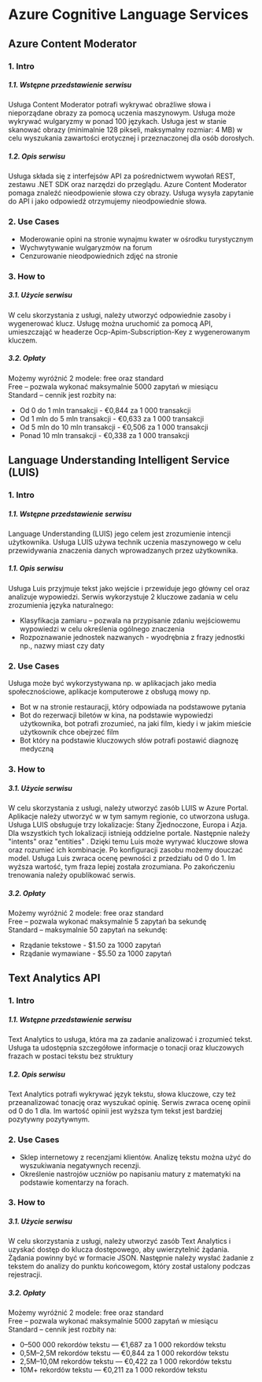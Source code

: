 # Azure Cognitive Language Services

## Azure Content Moderator
### 1. Intro
##### 1.1. Wstępne przedstawienie serwisu
Usługa Content Moderator potrafi wykrywać obraźliwe słowa i nieporządane obrazy za pomocą uczenia maszynowym. Usługa może wykrywać wulgaryzmy w ponad 100 językach. Usługa jest w stanie skanować obrazy (minimalnie 128 pikseli, maksymalny rozmiar: 4 MB) w celu wyszukania zawartości erotycznej i przeznaczonej dla osób dorosłych.

##### 1.2. Opis serwisu
Usługa składa się z interfejsów API za pośrednictwem wywołań REST, zestawu .NET SDK oraz narzędzi do przeglądu. Azure Content Moderator pomaga znaleźć nieodpowienie słowa czy obrazy. Usługa wysyła zapytanie do API i jako odpowiedź otrzymujemy nieodpowiednie słowa.

### 2. Use Cases
* Moderowanie opini na stronie wynajmu kwater w ośrodku turystycznym
* Wychwytywanie wulgaryzmów na forum
* Cenzurowanie nieodpowiednich zdjęć na stronie

### 3. How to
##### 3.1. Użycie serwisu

W celu skorzystania z usługi, należy utworzyć odpowiednie zasoby i wygenerować klucz. Usługę można uruchomić za pomocą API, umieszczająć w headerze  Ocp-Apim-Subscription-Key z wygenerowanym kluczem.
##### 3.2. Opłaty
Możemy wyróżnić 2 modele: free oraz standard <br/>
Free – pozwala wykonać maksymalnie 5000 zapytań w miesiącu <br/>
Standard – cennik jest rozbity na:<br/>
* Od 0 do 1 mln transakcji - €0,844 za 1 000 transakcji
* Od 1 mln do 5 mln transakcji - €0,633 za 1 000 transakcji
* Od 5 mln do 10 mln transakcji - €0,506 za 1 000 transakcji
* Ponad 10 mln transakcji - €0,338 za 1 000 transakcji


## Language Understanding Intelligent Service (LUIS)

### 1. Intro
##### 1.1. Wstępne przedstawienie serwisu
Language Understanding (LUIS) jego celem jest zrozumienie intencji użytkownika. Usługa LUIS używa technik uczenia maszynowego w celu przewidywania znaczenia danych wprowadzanych przez użytkownika.

##### 1.1. Opis serwisu

Usługa Luis przyjmuje tekst jako wejście i przewiduje jego główny cel oraz analizuje wypowiedzi.
Serwis wykorzystuje 2 kluczowe zadania w celu zrozumienia języka naturalnego:<br/>
* Klasyfikacja zamiaru – pozwala na przypisanie zdaniu wejściowemu wypowiedzi w celu określenia ogólnego znaczenia <br/>
* Rozpoznawanie jednostek nazwanych  - wyodrębnia z frazy jednostki np., nazwy miast czy daty


### 2. Use Cases
Usługa może być wykorzystywana np. w aplikacjach jako media społecznościowe, aplikacje komputerowe z obsługą mowy np.

* Bot w na stronie restauracji, który odpowiada na podstawowe pytania 
* Bot do rezerwacji biletów w kina, na podstawie wypowiedzi użytkownika, bot potrafi zrozumieć, na jaki film, kiedy i w jakim mieście użytkownik chce obejrzeć film
* Bot który na podstawie kluczowych słów potrafi postawić diagnozę medyczną 

### 3. How to
##### 3.1. Użycie serwisu

W celu skorzystania z usługi, należy utworzyć zasób LUIS w Azure Portal. Aplikacje należy utworzyć w  w tym samym regionie, co utworzona usługa. Usługa LUIS obsługuje trzy lokalizacje: Stany Zjednoczone, Europa i Azja. Dla wszystkich tych lokalizacji istnieją oddzielne portale. Następnie należy "intents" oraz "entities" . Dzięki temu Luis może wyrywać kluczowe słowa oraz rozumieć ich kombinacje.  Po konfiguracji zasobu możemy douczać model. Usługa Luis zwraca ocenę pewności z przedziału od 0 do 1. Im wyższa wartość, tym fraza lepiej została zrozumiana. Po zakończeniu trenowania należy opublikować serwis. 

##### 3.2. Opłaty
Możemy wyróżnić 2 modele: free oraz standard <br/>
Free – pozwala wykonać maksymalnie 5 zapytań ba sekundę <br/>
Standard – maksymalnie 50 zapytań na sekundę:<br/>
*	Rządanie tekstowe - $1.50 za 1000 zapytań
*	Rządanie wymawiane - $5.50 za 1000 zapytań

## Text Analytics API

### 1. Intro
##### 1.1. Wstępne przedstawienie serwisu
Text Analytics to usługa, która ma za zadanie analizować i zrozumieć tekst. Usługa ta udostępnia szczegółowe informacje o tonacji oraz kluczowych frazach w postaci tekstu bez struktury
##### 1.2. Opis serwisu
Text Analytics potrafi wykrywać język tekstu, słowa kluczowe, czy też przeanalizować tonację oraz wyszukać opinię. Serwis zwraca ocenę opinii od 0 do 1 dla. Im wartość opinii jest wyższa tym tekst jest bardziej pozytywny pozytywnym. 

### 2. Use Cases

* Sklep internetowy z recenzjami klientów. Analizę tekstu można użyć do wyszukiwania negatywnych recenzji.
* Określenie nastrojów uczniów po napisaniu matury z matematyki na podstawie komentarzy na forach. 


### 3. How to
##### 3.1. Użycie serwisu
W celu skorzystania z usługi, należy utworzyć zasób Text Analytics i uzyskać dostęp do klucza dostępowego, aby uwierzytelnić żądania. Żądania powinny być w formacie JSON.
Następnie należy wysłać żadanie z tekstem do analizy do punktu końcowegom, który został ustalony podczas rejestracji. 

##### 3.2. Opłaty
Możemy wyróżnić 2 modele: free oraz standard<br/>
Free – pozwala wykonać maksymalnie 5000 zapytań w miesiącu <br/>
Standard – cennik jest rozbity na:<br/>
* 0–500 000 rekordów tekstu — €1,687 za 1 000 rekordów tekstu
* 0,5M–2,5M rekordów tekstu — €0,844 za 1 000 rekordów tekstu
* 2,5M–10,0M rekordów tekstu — €0,422 za 1 000 rekordów tekstu
* 10M+ rekordów tekstu — €0,211 za 1 000 rekordów tekstu
